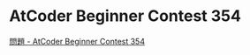 AtCoder Beginner Contest 354
===

[問題 - AtCoder Beginner Contest 354](https://atcoder.jp/contests/abc354/tasks)
